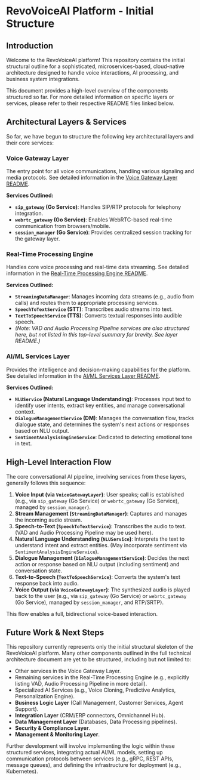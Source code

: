 # RevoVoiceAI Platform - Initial Structure

## Introduction

Welcome to the RevoVoiceAI platform! This repository contains the initial structural outline for a sophisticated, microservices-based, cloud-native architecture designed to handle voice interactions, AI processing, and business system integrations.

This document provides a high-level overview of the components structured so far. For more detailed information on specific layers or services, please refer to their respective README files linked below.

## Architectural Layers & Services

So far, we have begun to structure the following key architectural layers and their core services:

### Voice Gateway Layer

The entry point for all voice communications, handling various signaling and media protocols.
See detailed information in the [Voice Gateway Layer README](./voice_gateway_layer/README.md).

**Services Outlined:**
*   **`sip_gateway` (Go Service)**: Handles SIP/RTP protocols for telephony integration.
*   **`webrtc_gateway` (Go Service)**: Enables WebRTC-based real-time communication from browsers/mobile.
*   **`session_manager` (Go Service)**: Provides centralized session tracking for the gateway layer.

### Real-Time Processing Engine

Handles core voice processing and real-time data streaming.
See detailed information in the [Real-Time Processing Engine README](./real_time_processing_engine/README.md).

**Services Outlined:**
*   **`StreamingDataManager`**: Manages incoming data streams (e.g., audio from calls) and routes them to appropriate processing services.
*   **`SpeechToTextService` (STT)**: Transcribes audio streams into text.
*   **`TextToSpeechService` (TTS)**: Converts textual responses into audible speech.
*   *(Note: VAD and Audio Processing Pipeline services are also structured here, but not listed in this top-level summary for brevity. See layer README.)*


### AI/ML Services Layer

Provides the intelligence and decision-making capabilities for the platform.
See detailed information in the [AI/ML Services Layer README](./ai_ml_services/README.md).

**Services Outlined:**
*   **`NLUService` (Natural Language Understanding)**: Processes input text to identify user intents, extract key entities, and manage conversational context.
*   **`DialogueManagementService` (DM)**: Manages the conversation flow, tracks dialogue state, and determines the system's next actions or responses based on NLU output.
*   **`SentimentAnalysisEngineService`**: Dedicated to detecting emotional tone in text.

## High-Level Interaction Flow

The core conversational AI pipeline, involving services from these layers, generally follows this sequence:

1.  **Voice Input (via `VoiceGatewayLayer`)**: User speaks; call is established (e.g., via `sip_gateway` (Go Service) or `webrtc_gateway` (Go Service), managed by `session_manager`).
2.  **Stream Management (`StreamingDataManager`)**: Captures and manages the incoming audio stream.
3.  **Speech-to-Text (`SpeechToTextService`)**: Transcribes the audio to text. (VAD and Audio Processing Pipeline may be used here).
4.  **Natural Language Understanding (`NLUService`)**: Interprets the text to understand intent and extract entities. (May incorporate sentiment via `SentimentAnalysisEngineService`).
5.  **Dialogue Management (`DialogueManagementService`)**: Decides the next action or response based on NLU output (including sentiment) and conversation state.
6.  **Text-to-Speech (`TextToSpeechService`)**: Converts the system's text response back into audio.
7.  **Voice Output (via `VoiceGatewayLayer`)**: The synthesized audio is played back to the user (e.g., via `sip_gateway` (Go Service) or `webrtc_gateway` (Go Service), managed by `session_manager`, and RTP/SRTP).

This flow enables a full, bidirectional voice-based interaction.

## Future Work & Next Steps

This repository currently represents only the initial structural skeleton of the RevoVoiceAI platform. Many other components outlined in the full technical architecture document are yet to be structured, including but not limited to:

*   Other services in the Voice Gateway Layer.
*   Remaining services in the Real-Time Processing Engine (e.g., explicitly listing VAD, Audio Processing Pipeline in more detail).
*   Specialized AI Services (e.g., Voice Cloning, Predictive Analytics, Personalization Engine).
*   **Business Logic Layer** (Call Management, Customer Services, Agent Support).
*   **Integration Layer** (CRM/ERP connectors, Omnichannel Hub).
*   **Data Management Layer** (Databases, Data Processing pipelines).
*   **Security & Compliance Layer**.
*   **Management & Monitoring Layer**.

Further development will involve implementing the logic within these structured services, integrating actual AI/ML models, setting up communication protocols between services (e.g., gRPC, REST APIs, message queues), and defining the infrastructure for deployment (e.g., Kubernetes).
